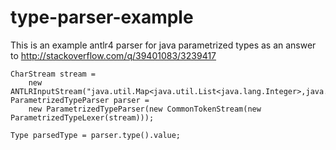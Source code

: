 # type-parser-example

This is an example antlr4 parser for java parametrized types as an answer to http://stackoverflow.com/q/39401083/3239417

    CharStream stream =
        new ANTLRInputStream("java.util.Map<java.util.List<java.lang.Integer>,java.util.Set<java.lang.String>>");
    ParametrizedTypeParser parser =
        new ParametrizedTypeParser(new CommonTokenStream(new ParametrizedTypeLexer(stream)));

    Type parsedType = parser.type().value;
